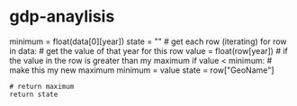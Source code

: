 # gdp-anaylisis
minimum = float(data[0][year])
    state = ""
    # get each row (iterating)
    for row in data:
        # get the value of that year for this row
        value = float(row[year])
        # if the value in the row is greater than my maximum
        if value < minimum:
            # make this my new maximum
            minimum = value
            state = row["GeoName"]

    # return maximum
    return state
